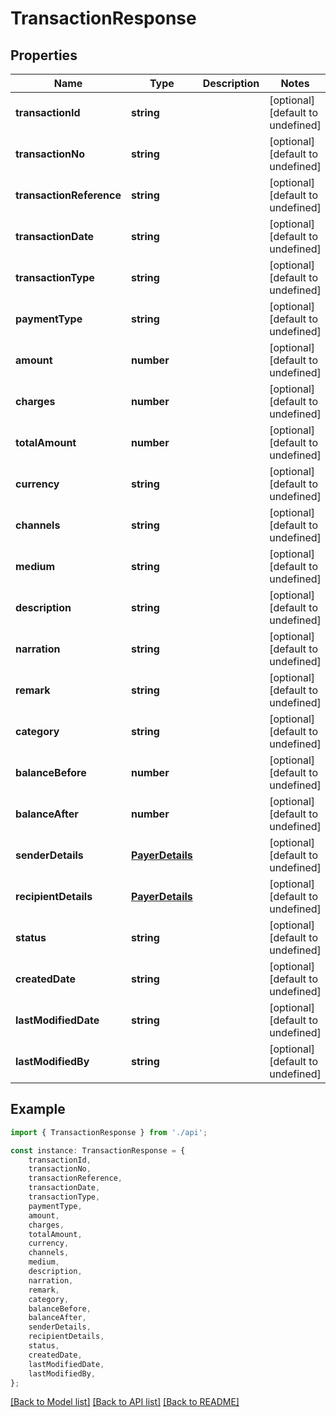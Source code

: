 # TransactionResponse


## Properties

Name | Type | Description | Notes
------------ | ------------- | ------------- | -------------
**transactionId** | **string** |  | [optional] [default to undefined]
**transactionNo** | **string** |  | [optional] [default to undefined]
**transactionReference** | **string** |  | [optional] [default to undefined]
**transactionDate** | **string** |  | [optional] [default to undefined]
**transactionType** | **string** |  | [optional] [default to undefined]
**paymentType** | **string** |  | [optional] [default to undefined]
**amount** | **number** |  | [optional] [default to undefined]
**charges** | **number** |  | [optional] [default to undefined]
**totalAmount** | **number** |  | [optional] [default to undefined]
**currency** | **string** |  | [optional] [default to undefined]
**channels** | **string** |  | [optional] [default to undefined]
**medium** | **string** |  | [optional] [default to undefined]
**description** | **string** |  | [optional] [default to undefined]
**narration** | **string** |  | [optional] [default to undefined]
**remark** | **string** |  | [optional] [default to undefined]
**category** | **string** |  | [optional] [default to undefined]
**balanceBefore** | **number** |  | [optional] [default to undefined]
**balanceAfter** | **number** |  | [optional] [default to undefined]
**senderDetails** | [**PayerDetails**](PayerDetails.md) |  | [optional] [default to undefined]
**recipientDetails** | [**PayerDetails**](PayerDetails.md) |  | [optional] [default to undefined]
**status** | **string** |  | [optional] [default to undefined]
**createdDate** | **string** |  | [optional] [default to undefined]
**lastModifiedDate** | **string** |  | [optional] [default to undefined]
**lastModifiedBy** | **string** |  | [optional] [default to undefined]

## Example

```typescript
import { TransactionResponse } from './api';

const instance: TransactionResponse = {
    transactionId,
    transactionNo,
    transactionReference,
    transactionDate,
    transactionType,
    paymentType,
    amount,
    charges,
    totalAmount,
    currency,
    channels,
    medium,
    description,
    narration,
    remark,
    category,
    balanceBefore,
    balanceAfter,
    senderDetails,
    recipientDetails,
    status,
    createdDate,
    lastModifiedDate,
    lastModifiedBy,
};
```

[[Back to Model list]](../README.md#documentation-for-models) [[Back to API list]](../README.md#documentation-for-api-endpoints) [[Back to README]](../README.md)
